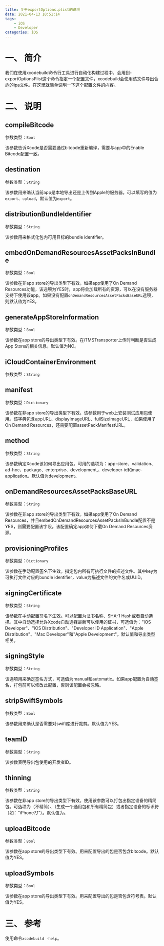 ```yaml
---
title: 关于exportOptions.plist的说明
date: 2021-04-13 10:51:14
tags: 
	- iOS 
	- Developer
categories: iOS
---
```


# 一、 简介

我们在使用xcodebuild命令行工具进行自动化构建过程中，会用到-exportOptionsPlist这个命令指定一个配置文件，xcodebuild会使用该文件导出合适的ipa文件。在这里就简单说明一下这个配置文件的内容。

# 二、 说明

## compileBitcode

参数类型：`Bool`

该参数告诉Xcode是否需要通过bitcode重新编译，需要与app中的Enable Bitcode配置一致。

## destination 

参数类型：`String`

该参数用来确认当前app是本地导出还是上传到Apple的服务器。可以填写的值为`export`、`upload`，默认值为`export`。

## distributionBundleIdentifier

参数类型：`String`

该参数用来格式化包内可用目标的bundle identifier。

## embedOnDemandResourcesAssetPacksInBundle

参数类型：`Bool`

该参数在非app store的导出类型下有效。如果app使用了On Demand Resources功能，该选项为YES时，app将会加载所有的资源，可以在没有服务器支持下使用该app。如果没有配置`onDemandResourcesAssetPacksBaseURL`选项，则默认值为YES。

## generateAppStoreInformation

参数类型：`Bool`

该参数在app store的导出类型下有效。在iTMSTransporter上传时判断是否生成App Store的相关信息。默认值为NO。

## iCloudContainerEnvironment

参数类型：`String`

## manifest

参数类型：`Dictionary`

该参数在非app store的导出类型下有效。该参数用于web上安装测试应用包使用。该字典包含appURL、displayImageURL、fullSizeImageURL，如果使用了On Demand Resources，还需要配置assetPackManifestURL。

## method

参数类型：`String`

该参数确定Xcode该如何导出应用包。可用的选项为：app-store、validation、ad-hoc、package、enterprise、development,、developer-id和mac-application。默认值为development。

## onDemandResourcesAssetPacksBaseURL

参数类型：`String`

该参数在非app store的导出类型下有效。如果app使用了On Demand Resources，并且embedOnDemandResourcesAssetPacksInBundle配置不是YES，则需要配置该字段。该配置确定app如何下载On Demand Resources资源。

## provisioningProfiles

参数类型：`Dictionary`

该参数在手动配置签名下生效。指定包内所有可执行文件的描述文件。其中key为可执行文件对应的bundle identifier，value为描述文件的文件名或UUID。

## signingCertificate

参数类型：`String`

该参数在手动配置签名下生效。可以配置为证书名称、SHA-1 Hash或者自动选择。其中自动选择允许Xcode自动选择最新可以使用的证书，可选值为："iOS Developer"、"iOS Distribution"、"Developer ID Application"、"Apple Distribution"、"Mac Developer"和"Apple Development"。默认值和导出类型相关。

## signingStyle

参数类型：`String`

该选项用来确定签名方式，可选值为manual和automatic。如果app配置为自动签名，打包前可以修改此配置，否则该配置会被忽略。

## stripSwiftSymbols

参数类型：`Bool`

该参数用来确认是否需要对swift库进行裁剪。默认值为YES。

## teamID

参数类型：`String`

该参数表明导出包使用的开发者ID。

## thinning

参数类型：`String`

该参数在非app store的导出类型下有效。使用该参数可以打包出指定设备的精简包。可选项为<none>（不精简）、<thin-for-all-variants>（生成一个通用包和所有精简包）或者指定设备的标识符（如："iPhone7,1"）。默认值为<none>。

## uploadBitcode

参数类型：`Bool`

该参数在app store的导出类型下有效。用来配置导出的包是否包含bitcode。默认值为YES。

## uploadSymbols

参数类型：`Bool`

该参数在app store的导出类型下有效。用来配置导出的包是否包含符号表。默认值为YES。

# 三、 参考

使用命令`xcodebuild -help`。
